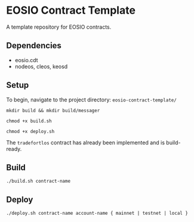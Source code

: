 # EOSIO Contract Template
A template repository for EOSIO contracts.

## Dependencies

* eosio.cdt
* nodeos, cleos, keosd

## Setup

To begin, navigate to the project directory: `eosio-contract-template/`

    mkdir build && mkdir build/messager

    chmod +x build.sh

    chmod +x deploy.sh

The `tradefortlos` contract has already been implemented and is build-ready.

## Build

    ./build.sh contract-name

## Deploy

    ./deploy.sh contract-name account-name { mainnet | testnet | local }
